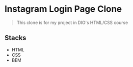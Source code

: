 # Instagram Login Page Clone
> This clone is for my project in DIO's HTML/CSS course

## Stacks
 - HTML
 - CSS
 - BEM